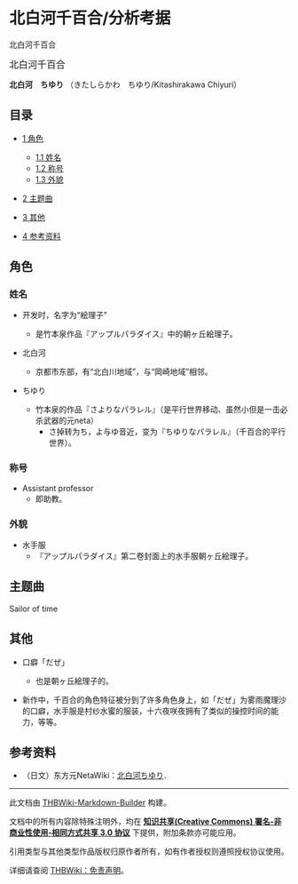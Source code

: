 # 北白河千百合/分析考据

<!-- source html: G:\repos\THBWiki-Markdown-Builder\THBWikiMarkdown\Temp\main\8\8b\ns0%3A%E5%8C%97%E7%99%BD%E6%B2%B3%E5%8D%83%E7%99%BE%E5%90%88%2F%E5%88%86%E6%9E%90%E8%80%83%E6%8D%AE.html -->

北白河千百合

  
<big>北白河千百合</big>  

 **北白河　ちゆり** （きたしらかわ　ちゆり/Kitashirakawa Chiyuri）
  


## 目录

- [1 角色](#角色)

  - [1.1 姓名](#姓名)
  - [1.2 称号](#称号)
  - [1.3 外貌](#外貌)



- [2 主题曲](#主题曲)
- [3 其他](#其他)
- [4 参考资料](#参考资料)





## 角色

### 姓名
- 开发时，名字为“絵理子”
  - 是竹本泉作品『アップルパラダイス』中的朝ヶ丘絵理子。

- 北白河
  - 京都市东部，有“北白川地域”，与“岡崎地域”相邻。

- ちゆり
  - 竹本泉的作品『さよりなパラレル』（是平行世界移动、虽然小但是一击必杀武器的元neta）
    - さ掉转为ち，よ与ゆ音近，变为『ちゆりなパラレル』（千百合的平行世界）。




### 称号
- Assistant professor
  - 即助教。



### 外貌
- 水手服
  - 『アップルパラダイス』第二卷封面上的水手服朝ヶ丘絵理子。



## 主题曲
  
Sailor of time
  


## 其他
- 口癖「だぜ」
  - 也是朝ヶ丘絵理子的。

- 新作中，千百合的角色特征被分到了许多角色身上，如「だぜ」为雾雨魔理沙的口癖，水手服是村纱水蜜的服装，十六夜咲夜拥有了类似的操控时间的能力，等等。


## 参考资料
- （日文）东方元NetaWiki：[北白河ちゆり](https://seesaawiki.jp/toho-motoneta_2nd/d/����Ϥ����)．






---

此文档由 [THBWiki-Markdown-Builder](https://github.com/Delsin-Yu/THBWiki-Markdown-Builder) 构建。

文档中的所有内容除特殊注明外，均在 [**知识共享(Creative Commons) 署名-非商业性使用-相同方式共享 3.0 协议**](https://creativecommons.org/licenses/by-sa/3.0/deed.zh-hans) 下提供，附加条款亦可能应用。

引用类型与其他类型作品版权归原作者所有，如有作者授权则遵照授权协议使用。

详细请查阅 [THBWiki：免责声明](https://thbwiki.cc/THBWiki:%E5%85%8D%E8%B4%A3%E5%A3%B0%E6%98%8E)。

